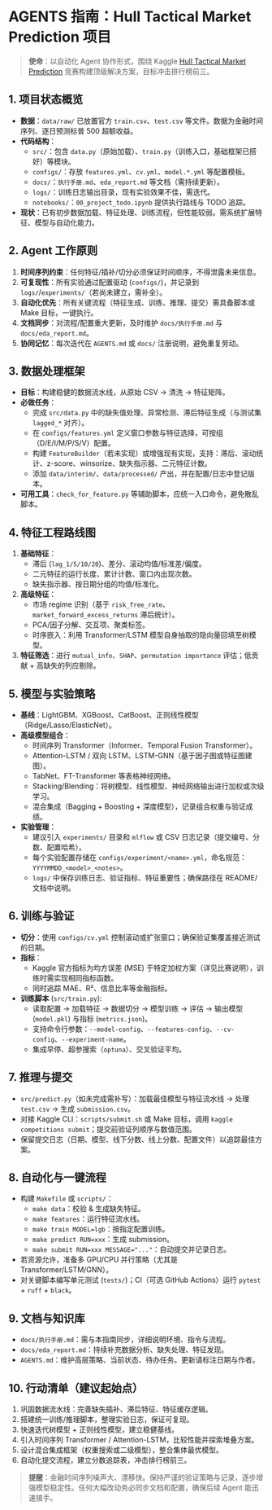 # AGENTS 指南：Hull Tactical Market Prediction 项目

> **使命**：以自动化 Agent 协作形式，围绕 Kaggle [Hull Tactical Market Prediction](https://www.kaggle.com/competitions/hull-tactical-market-prediction/overview) 竞赛构建顶级解决方案，目标冲击排行榜前三。

## 1. 项目状态概览
- **数据**：`data/raw/` 已放置官方 `train.csv`、`test.csv` 等文件。数据为金融时间序列、逐日预测标普 500 超额收益。
- **代码结构**：
  - `src/`：包含 `data.py`（原始加载）、`train.py`（训练入口，基础框架已搭好）等模块。
  - `configs/`：存放 `features.yml`、`cv.yml`、`model.*.yml` 等配置模板。
  - `docs/`：`执行手册.md`、`eda_report.md` 等文档（需持续更新）。
  - `logs/`：训练日志输出目录，现有实验效果不佳，需迭代。
  - `notebooks/`：`00_project_todo.ipynb` 提供执行路线与 TODO 追踪。
- **现状**：已有初步数据加载、特征处理、训练流程，但性能较弱。需系统扩展特征、模型与自动化能力。

## 2. Agent 工作原则
1. **时间序列约束**：任何特征/插补/切分必须保证时间顺序，不得泄露未来信息。
2. **可复现性**：所有实验通过配置驱动 (`configs/`)，并记录到 `logs/`/`experiments/`（若尚未建立，需补全）。
3. **自动化优先**：所有关键流程（特征生成、训练、推理、提交）需具备脚本或 Make 目标，一键执行。
4. **文档同步**：对流程/配置重大更新，及时维护 `docs/执行手册.md` 与 `docs/eda_report.md`。
5. **协同记忆**：每次迭代在 `AGENTS.md` 或 `docs/` 注册说明，避免重复劳动。

## 3. 数据处理框架
- **目标**：构建稳健的数据流水线，从原始 CSV → 清洗 → 特征矩阵。
- **必做任务**：
  - 完成 `src/data.py` 中的缺失值处理、异常检测、滞后特征生成（与测试集 `lagged_*` 对齐）。
  - 在 `configs/features.yml` 定义窗口参数与特征选择，可按组（D/E/I/M/P/S/V）配置。
  - 构建 `FeatureBuilder`（若未实现）或增强现有实现，支持：滞后、滚动统计、z-score、winsorize、缺失指示器、二元特征计数。
  - 添加 `data/interim/`、`data/processed/` 产出，并在配置/日志中登记版本。
- **可用工具**：`check_for_feature.py` 等辅助脚本，应统一入口命令，避免散乱脚本。

## 4. 特征工程路线图
1. **基础特征**：
   - 滞后 (`lag_1/5/10/20`)、差分、滚动均值/标准差/偏度。
   - 二元特征的运行长度、累计计数、窗口内出现次数。
   - 缺失指示器、按日期分组的均值/标准化。
2. **高级特征**：
   - 市场 regime 识别（基于 `risk_free_rate`、`market_forward_excess_returns` 滞后统计）。
   - PCA/因子分解、交互项、聚类标签。
   - 时序嵌入：利用 Transformer/LSTM 模型自身抽取的隐向量回填至树模型。
3. **特征筛选**：进行 `mutual_info`、`SHAP`、`permutation importance` 评估；低贡献 + 高缺失的列应剔除。

## 5. 模型与实验策略
- **基线**：LightGBM、XGBoost、CatBoost、正则线性模型（Ridge/Lasso/ElasticNet）。
- **高级模型组合**：
  - 时间序列 Transformer（Informer、Temporal Fusion Transformer）。
  - Attention-LSTM / 双向 LSTM、LSTM-GNN（基于因子图或特征图建图）。
  - TabNet、FT-Transformer 等表格神经网络。
  - Stacking/Blending：将树模型、线性模型、神经网络输出进行加权或次级学习。
  - 混合集成（Bagging + Boosting + 深度模型），记录组合权重与验证成绩。
- **实验管理**：
  - 建议引入 `experiments/` 目录和 `mlflow` 或 CSV 日志记录（提交编号、分数、配置哈希）。
  - 每个实验配置存储在 `configs/experiment/<name>.yml`，命名规范：`YYYYMMDD_<model>_<notes>`。
  - `logs/` 中保存训练日志、验证指标、特征重要性；确保路径在 README/文档中说明。

## 6. 训练与验证
- **切分**：使用 `configs/cv.yml` 控制滚动或扩张窗口；确保验证集覆盖接近测试的日期。
- **指标**：
  - Kaggle 官方指标为均方误差 (MSE) 于特定加权方案（详见比赛说明），训练时需实现相同指标函数。
  - 同时追踪 MAE、R²、信息比率等金融指标。
- **训练脚本** (`src/train.py`):
  - 读取配置 → 加载特征 → 数据切分 → 模型训练 → 评估 → 输出模型 (`model.pkl`) 与指标 (`metrics.json`)。
  - 支持命令行参数：`--model-config`、`--features-config`、`--cv-config`、`--experiment-name`。
  - 集成早停、超参搜索（`optuna`）、交叉验证平均。

## 7. 推理与提交
- `src/predict.py`（如未完成需补写）：加载最佳模型与特征流水线 → 处理 `test.csv` → 生成 `submission.csv`。
- 对接 Kaggle CLI：`scripts/submit.sh` 或 Make 目标，调用 `kaggle competitions submit`；提交前验证列顺序与数值范围。
- 保留提交日志（日期、模型、线下分数、线上分数、配置文件）以追踪最佳方案。

## 8. 自动化与一键流程
- 构建 `Makefile` 或 `scripts/`：
  - `make data`：校验 & 生成缺失特征。
  - `make features`：运行特征流水线。
  - `make train MODEL=lgb`：按指定配置训练。
  - `make predict RUN=xxx`：生成 submission。
  - `make submit RUN=xxx MESSAGE="..."`：自动提交并记录日志。
- 若资源允许，准备多 GPU/CPU 并行策略（尤其是 Transformer/LSTM/GNN）。
- 对关键脚本编写单元测试 (`tests/`)；CI（可选 GitHub Actions）运行 `pytest` + `ruff` + `black`。

## 9. 文档与知识库
- `docs/执行手册.md`：需与本指南同步，详细说明环境、指令与流程。
- `docs/eda_report.md`：持续补充数据分析、缺失处理、特征发现。
- `AGENTS.md`：维护高层策略、当前状态、待办任务。更新请标注日期与作者。

## 10. 行动清单（建议起始点）
1. 巩固数据流水线：完善缺失插补、滞后特征、特征缓存逻辑。
2. 搭建统一训练/推理脚本，整理实验日志，保证可复现。
3. 快速迭代树模型 + 正则线性模型，建立稳健基线。
4. 引入时间序列 Transformer / Attention-LSTM，比较性能并探索堆叠方案。
5. 设计混合集成框架（权重搜索或二级模型），整合集体最优模型。
6. 自动化提交流程，建立分数追踪表，冲击排行榜前三。

> **提醒**：金融时间序列噪声大、漂移快。保持严谨的验证策略与记录，逐步增强模型稳定性。任何大幅改动务必同步文档和配置，确保后续 Agent 能迅速接手。
